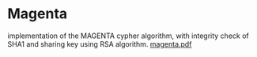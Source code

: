 
# Magenta
implementation of the MAGENTA cypher algorithm, with integrity check of SHA1 and sharing key using RSA algorithm.
[magenta.pdf](https://github.com/gsmolek/Magenta-Project/files/6460228/magenta.pdf)
